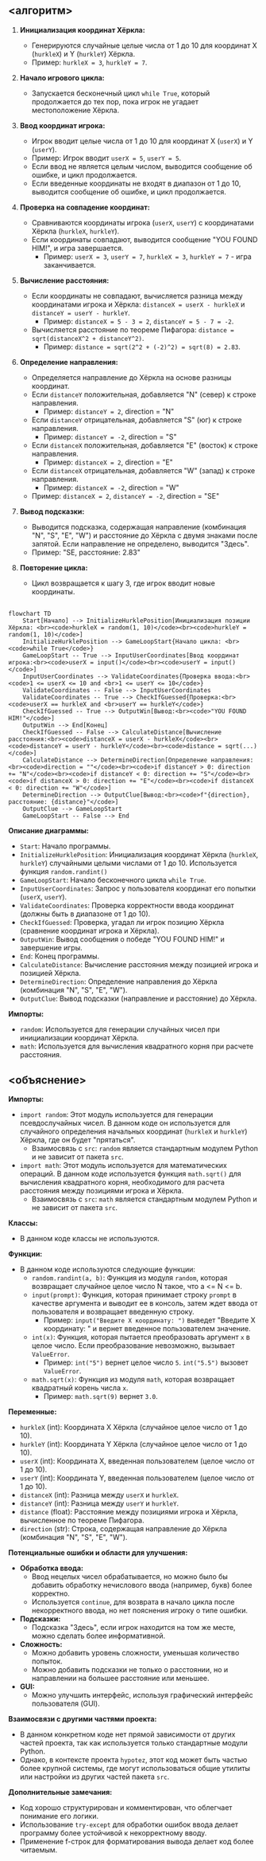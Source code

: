 ## <алгоритм>

1.  **Инициализация координат Хёркла:**
    *   Генерируются случайные целые числа от 1 до 10 для координат X (`hurkleX`) и Y (`hurkleY`) Хёркла.
    *   Пример: `hurkleX = 3`, `hurkleY = 7`.

2.  **Начало игрового цикла:**
    *   Запускается бесконечный цикл `while True`, который продолжается до тех пор, пока игрок не угадает местоположение Хёркла.

3.  **Ввод координат игрока:**
    *   Игрок вводит целые числа от 1 до 10 для координат X (`userX`) и Y (`userY`).
    *   Пример: Игрок вводит `userX = 5`, `userY = 5`.
    *   Если ввод не является целым числом, выводится сообщение об ошибке, и цикл продолжается.
    *   Если введенные координаты не входят в диапазон от 1 до 10, выводится сообщение об ошибке, и цикл продолжается.

4.  **Проверка на совпадение координат:**
    *   Сравниваются координаты игрока (`userX`, `userY`) с координатами Хёркла (`hurkleX`, `hurkleY`).
    *   Если координаты совпадают, выводится сообщение "YOU FOUND HIM!", и игра завершается.
        *   Пример: `userX = 3`, `userY = 7`, `hurkleX = 3`, `hurkleY = 7` - игра заканчивается.

5.  **Вычисление расстояния:**
    *   Если координаты не совпадают, вычисляется разница между координатами игрока и Хёркла: `distanceX = userX - hurkleX` и `distanceY = userY - hurkleY`.
        *   Пример: `distanceX = 5 - 3 = 2`, `distanceY = 5 - 7 = -2`.
    *   Вычисляется расстояние по теореме Пифагора: `distance = sqrt(distanceX^2 + distanceY^2)`.
        *   Пример: `distance = sqrt(2^2 + (-2)^2) = sqrt(8) = 2.83`.

6.  **Определение направления:**
    *   Определяется направление до Хёркла на основе разницы координат.
    *   Если `distanceY` положительная, добавляется "N" (север) к строке направления.
        *   Пример: `distanceY = 2`, direction = "N"
    *   Если `distanceY` отрицательная, добавляется "S" (юг) к строке направления.
        *   Пример: `distanceY = -2`, direction = "S"
    *   Если `distanceX` положительная, добавляется "E" (восток) к строке направления.
        *   Пример: `distanceX = 2`, direction = "E"
    *   Если `distanceX` отрицательная, добавляется "W" (запад) к строке направления.
        *   Пример: `distanceX = -2`, direction = "W"
    *   Пример: `distanceX = 2`, `distanceY = -2`, direction = "SE"

7.  **Вывод подсказки:**
    *   Выводится подсказка, содержащая направление (комбинация "N", "S", "E", "W") и расстояние до Хёркла с двумя знаками после запятой. Если направление не определено, выводится "Здесь".
    *   Пример: "SE, расстояние: 2.83"

8.  **Повторение цикла:**
    *   Цикл возвращается к шагу 3, где игрок вводит новые координаты.

## <mermaid>

```mermaid
flowchart TD
    Start[Начало] --> InitializeHurklePosition[Инициализация позиции Хёркла: <br><code>hurkleX = random(1, 10)</code><br><code>hurkleY = random(1, 10)</code>]
    InitializeHurklePosition --> GameLoopStart{Начало цикла: <br><code>while True</code>}
    GameLoopStart -- True --> InputUserCoordinates[Ввод координат игрока:<br><code>userX = input()</code><br><code>userY = input()</code>]
    InputUserCoordinates --> ValidateCoordinates{Проверка ввода:<br><code>1 <= userX <= 10 and <br>1 <= userY <= 10</code>}
    ValidateCoordinates -- False --> InputUserCoordinates
    ValidateCoordinates -- True --> CheckIfGuessed{Проверка:<br><code>userX == hurkleX and <br>userY == hurkleY</code>}
    CheckIfGuessed -- True --> OutputWin[Вывод:<br><code>"YOU FOUND HIM!"</code>]
    OutputWin --> End[Конец]
    CheckIfGuessed -- False --> CalculateDistance[Вычисление расстояния:<br><code>distanceX = userX - hurkleX</code><br><code>distanceY = userY - hurkleY</code><br><code>distance = sqrt(...)</code>]
    CalculateDistance --> DetermineDirection[Определение направления: <br><code>direction = ""</code><br><code>if distanceY > 0: direction += "N"</code><br><code>if distanceY < 0: direction += "S"</code><br><code>if distanceX > 0: direction += "E"</code><br><code>if distanceX < 0: direction += "W"</code>]
    DetermineDirection --> OutputClue[Вывод:<br><code>f"{direction}, расстояние: {distance}"</code>]
    OutputClue --> GameLoopStart
    GameLoopStart -- False --> End
```

**Описание диаграммы:**

*   `Start`: Начало программы.
*   `InitializeHurklePosition`: Инициализация координат Хёркла (`hurkleX`, `hurkleY`) случайными целыми числами от 1 до 10. Используется функция `random.randint()`
*   `GameLoopStart`: Начало бесконечного цикла `while True`.
*   `InputUserCoordinates`: Запрос у пользователя координат его попытки (`userX`, `userY`).
*   `ValidateCoordinates`: Проверка корректности ввода координат (должны быть в диапазоне от 1 до 10).
*   `CheckIfGuessed`: Проверка, угадал ли игрок позицию Хёркла (сравнение координат игрока и Хёркла).
*   `OutputWin`: Вывод сообщения о победе "YOU FOUND HIM!" и завершение игры.
*   `End`: Конец программы.
*   `CalculateDistance`: Вычисление расстояния между позицией игрока и позицией Хёркла.
*   `DetermineDirection`: Определение направления до Хёркла (комбинация "N", "S", "E", "W").
*   `OutputClue`: Вывод подсказки (направление и расстояние) до Хёркла.

**Импорты:**

*   `random`: Используется для генерации случайных чисел при инициализации координат Хёркла.
*    `math`: Используется для вычисления квадратного корня при расчете расстояния.

## <объяснение>

**Импорты:**

*   `import random`: Этот модуль используется для генерации псевдослучайных чисел. В данном коде он используется для случайного определения начальных координат (`hurkleX` и `hurkleY`) Хёркла, где он будет "прятаться".
    *   Взаимосвязь с `src`: `random` является стандартным модулем Python и не зависит от пакета `src`.
*   `import math`: Этот модуль используется для математических операций. В данном коде используется функция `math.sqrt()` для вычисления квадратного корня, необходимого для расчета расстояния между позициями игрока и Хёркла.
    *   Взаимосвязь с `src`: `math` является стандартным модулем Python и не зависит от пакета `src`.

**Классы:**

*   В данном коде классы не используются.

**Функции:**

*   В данном коде используются следующие функции:
    *   `random.randint(a, b)`: Функция из модуля `random`, которая возвращает случайное целое число N такое, что a <= N <= b.
    *   `input(prompt)`: Функция, которая принимает строку `prompt` в качестве аргумента и выводит ее в консоль, затем ждет ввода от пользователя и возвращает введенную строку.
        *   Пример: `input("Введите X координату: ")` выведет "Введите X координату: " и вернет введенное пользователем значение.
    *   `int(x)`: Функция, которая пытается преобразовать аргумент `x` в целое число. Если преобразование невозможно, вызывает `ValueError`.
        *   Пример: `int("5")` вернет целое число `5`. `int("5.5")` вызовет `ValueError`.
    *   `math.sqrt(x)`: Функция из модуля `math`, которая возвращает квадратный корень числа `x`.
        *   Пример: `math.sqrt(9)` вернет `3.0`.

**Переменные:**

*   `hurkleX` (int): Координата X Хёркла (случайное целое число от 1 до 10).
*   `hurkleY` (int): Координата Y Хёркла (случайное целое число от 1 до 10).
*   `userX` (int): Координата X, введенная пользователем (целое число от 1 до 10).
*   `userY` (int): Координата Y, введенная пользователем (целое число от 1 до 10).
*   `distanceX` (int): Разница между `userX` и `hurkleX`.
*   `distanceY` (int): Разница между `userY` и `hurkleY`.
*   `distance` (float): Расстояние между позициями игрока и Хёркла, вычисленное по теореме Пифагора.
*   `direction` (str): Строка, содержащая направление до Хёркла (комбинация "N", "S", "E", "W").

**Потенциальные ошибки и области для улучшения:**

*   **Обработка ввода:**
    *   Ввод нецелых чисел обрабатывается, но можно было бы добавить обработку нечислового ввода (например, букв) более корректно.
    *  Используется  `continue`, для возврата в начало цикла после некорректного ввода, но нет пояснения игроку о типе ошибки.
*   **Подсказки:**
    *   Подсказка "Здесь", если игрок находится на том же месте, можно сделать более информативной.
*   **Сложность:**
    *   Можно добавить уровень сложности, уменьшая количество попыток.
    *   Можно добавить подсказки не только о расстоянии, но и направлении на большее расстояние или меньшее.
*   **GUI:**
    *   Можно улучшить интерфейс, используя графический интерфейс пользователя (GUI).

**Взаимосвязи с другими частями проекта:**

*   В данном конкретном коде нет прямой зависимости от других частей проекта, так как используется только стандартные модули Python.
*   Однако, в контексте проекта `hypotez`, этот код может быть частью более крупной системы, где могут использоваться общие утилиты или настройки из других частей пакета `src`.

**Дополнительные замечания:**

*   Код хорошо структурирован и комментирован, что облегчает понимание его логики.
*   Использование `try-except` для обработки ошибок ввода делает программу более устойчивой к некорректному вводу.
*   Применение f-строк для форматирования вывода делает код более читаемым.